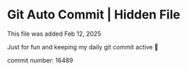 # Git Auto Commit | Hidden File

This file was added Feb 12, 2025

Just for fun and keeping my daily git commit active 🤪

commit number: 16489
